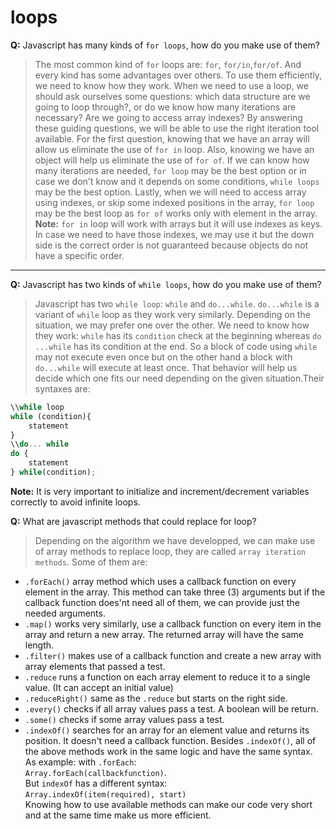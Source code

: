 # loops

**Q:** Javascript has many kinds of `for loops`, how do you make use of them?

> The most common kind of `for` loops are: `for`, `for/in`,`for/of`. And every kind has some advantages over others. To use them efficiently, we need to know how they work. When we need to use a loop, we should ask ourselves some questions: which data structure are we going to loop through?, or do we know how many iterations are necessary? Are we going to access array indexes? 
By answering these guiding questions, we will be able to use the right iteration tool available. For the first question, knowing that we have an array will allow us eliminate the use of `for in` loop. Also, knowing we have an object will help us eliminate the use of `for of`. If we can know how many iterations are needed, `for loop` may be the best option or in case we don't know and it depends on some conditions, `while loops` may be the best option. Lastly, when we will need to access array using indexes, or skip some indexed positions in the array, `for loop` may be the best loop as `for of` works only with element in the array.
**Note:** `for in` loop will work with arrays but it will use indexes as keys. In case we need to have those indexes, we may use it but the down side is the correct order is not guaranteed because objects do not have a specific order.
---
**Q:** Javascript has two kinds of `while loops`, how do you make use of them?

> Javascript has two `while loop`: `while` and `do...while`. `do...while` is a variant of `while` loop as they work very similarly. Depending on the situation, we may prefer one over the other. We need to know how they work: `while` has its `condition` check at the beginning whereas `do ...while` has its condition at the end. So a block of code using `while` may not execute even once but on the other hand a block with `do...while` will execute at least once. That behavior will help us decide which one fits our need depending on the given situation.Their syntaxes are:
```javascript
\\while loop
while (condition){
    statement
}
\\do... while
do {
    statement
} while(condition);
``` 
**Note:** It is very important to initialize and increment/decrement variables correctly to avoid infinite loops.

**Q:** What are javascript methods that could replace for loop?

> Depending on the algorithm we have developped, we can make use of array methods to replace loop, they are called `array iteration methods`. Some of them are:
* `.forEach()` array method which uses a callback function on every element in the array. This method can take three (3) arguments but if the callback function does'nt need all of them, we can provide just the needed arguments.
* `.map()` works very similarly, use a callback function on every item in the array and return a new array. The returned array will have the same length. 
* `.filter()` makes use of a callback function and create a new array with array elements that passed a test.
* `.reduce` runs a function on each array element to reduce it to a single value. (It can accept an initial value)
* `.reduceRight()` same as the `.reduce` but starts on the right side.
* `.every()` checks if all array values pass a test. A boolean will be return.
* `.some()` checks if some array values pass a test.
* `.indexOf()` searches for an array for an element value and returns its position. It doesn't need a callback function.
Besides `.indexOf()`, all of the above methods work in the same logic and have the same syntax. As example:
with `.forEach`:   
 `Array.forEach(callbackfunction)`.   
But `indexOf` has a different syntax:   
`Array.indexOf(item(required), start)`   
Knowing how to use available methods can make our code very short and at the same time make us more efficient.
